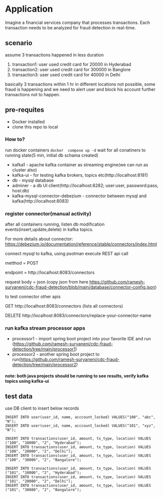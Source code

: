 # Application

Imagine a financial services company that processes transactions. Each transaction needs to be analyzed for fraud detection in real-time.

## scenario

assume 3 transactions happened in less duration
1. transaction1: user used credit card for 20000 in Hyderabad
2. transaction2: user used credit card for 300000 in Banglore
3. transaction3: user used credit card for 40000 in Delhi

basically 3 transactions within 1 hr in different locations not possible, some fraud is happening and we need to alert user and block his account further transactions not to happen.

## pre-requites
* Docker installed
* clone this repo to local

### How to?
run docker containers
```docker  compose up -d```
wait for all conatiners to running state(5 min, initial db schama created)
* kafka1 - apache kafka container as streaming engine(we can run as cluster also)
* kafka-ui - for testing kafka brokers, topics etc(http://localhost:8181)
* db - mysql database
* adminer - a db UI client(http://localhost:8282; user:user, password:pass, host:db)
* kafka-mysql-connector-debezium - connector between mysql and kafka(http://localhost:8083)
### register connector(manual activity)
after all containers running, listen db modification events(insert,update,delete) in kafka topics. 

For more details about connector:  https://debezium.io/documentation/reference/stable/connectors/index.html

connect mysql to kafka, using psotman execute REST api call

metthod = POST

endpoint = http://localhost:8083/connectors

request body = json (copy json from here https://github.com/ramesh-suryaneni/cdc-fraud-detection/blob/main/database/connector-config.json)

to test connector other apis

GET http://localhost:8083/connectors (lists all connectors)

DELETE http://localhost:8083/connectors/replace-your-connector-name

### run kafka stream processor apps
* processor1 - import spring boot project into your favorite IDE and run (https://github.com/ramesh-suryaneni/cdc-fraud-detection/tree/main/processor1)
* processor2 - another spring boot project to run(https://github.com/ramesh-suryaneni/cdc-fraud-detection/tree/main/processor2)

#### note: both java projects should be running to see results, verify kafka topics using kafka-ui

## test data
use DB client to insert below records

```
INSERT INTO user(user_id, name, acccount_locked) VALUES("100", "abc", "N");
INSERT INTO user(user_id, name, acccount_locked) VALUES("101", "xyz", "N");

INSERT INTO transactions(user_id, amount, tx_type, location) VALUES ("100", "10000", "2", "Hyderabad");
INSERT INTO transactions(user_id, amount, tx_type, location) VALUES ("100", "20000", "2", "Delhi");
INSERT INTO transactions(user_id, amount, tx_type, location) VALUES ("100", "30000", "2", "Bangalore");

INSERT INTO transactions(user_id, amount, tx_type, location) VALUES ("101", "10000", "2", "Hyderabad");
INSERT INTO transactions(user_id, amount, tx_type, location) VALUES ("101", "20000", "2", "Delhi");
INSERT INTO transactions(user_id, amount, tx_type, location) VALUES ("101", "30000", "2", "Bangalore");
```



